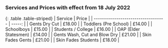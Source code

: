 ### Services and Prices with effect from 18 July 2022

{: .table .table-striped}
| Service | Price |
| ----------------------------------- | -----: |
| Gents Dry Cut	                      | £18.00 |
| Toddlers (Pre School)	              | £14.00 |
| Schoolboys	                      | £15.00 |
| Students / College	              | £16.00 |
| OAP (Elder Statesmen)	              | £14.00 |
| Gents Wash, Cut and Blow Dry	      | £21.00 |
| Skin Fades Gents	                  | £21.00 |
| Skin Fades Students	              | £18.00 |
